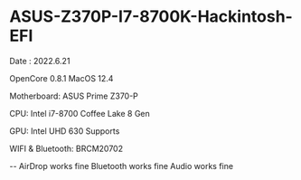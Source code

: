# ASUS-Z370P-I7-8700K-Hackintosh-EFI

Date : 2022.6.21


OpenCore 0.8.1
MacOS 12.4

Motherboard: ASUS Prime Z370-P

CPU: Intel i7-8700 Coffee Lake 8 Gen

GPU: Intel UHD 630 Supports

WIFI & Bluetooth: BRCM20702

--
AirDrop works fine
Bluetooth works fine
Audio works fine
